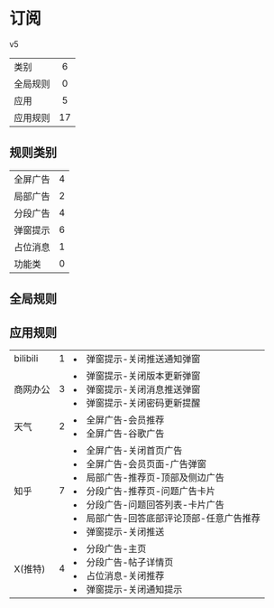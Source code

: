 # 订阅

v5

|||
| - |:-:|
|类别|6|
|全局规则|0|
|应用|5|
|应用规则|17|

## 规则类别

|||
| - |:-:|
|全屏广告|4|
|局部广告|2|
|分段广告|4|
|弹窗提示|6|
|占位消息|1|
|功能类|0|

## 全局规则



## 应用规则

||||
| - |:-:|-|
|bilibili|1|<li>弹窗提示-关闭推送通知弹窗|
|商网办公|3|<li>弹窗提示-关闭版本更新弹窗<li>弹窗提示-关闭消息推送弹窗<li>弹窗提示-关闭密码更新提醒|
|天气|2|<li>全屏广告-会员推荐<li>全屏广告-谷歌广告|
|知乎|7|<li>全屏广告-关闭首页广告<li>全屏广告-会员页面-广告弹窗<li>局部广告-推荐页-顶部及侧边广告<li>分段广告-推荐页-问题广告卡片<li>分段广告-问题回答列表-卡片广告<li>局部广告-回答底部评论顶部-任意广告推荐<li>弹窗提示-关闭推送|
|X(推特)|4|<li>分段广告-主页<li>分段广告-帖子详情页<li>占位消息-关闭推荐<li>弹窗提示-关闭通知提示|
